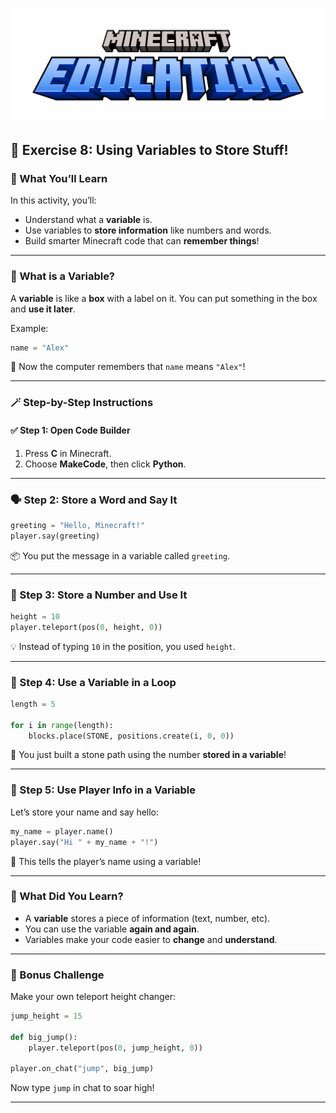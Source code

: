 ![Minecraft Education Logo](images/education-minecraft-logo.png)

## 🧠 Exercise 8: Using Variables to Store Stuff!

### 🎯 What You’ll Learn

In this activity, you’ll:

* Understand what a **variable** is.
* Use variables to **store information** like numbers and words.
* Build smarter Minecraft code that can **remember things**!

---

### 🤔 What is a Variable?

A **variable** is like a **box** with a label on it.
You can put something in the box and **use it later**.

Example:

```python
name = "Alex"
```

🧠 Now the computer remembers that `name` means `"Alex"`!

---

### 🪄 Step-by-Step Instructions

#### ✅ Step 1: Open Code Builder

1. Press **C** in Minecraft.
2. Choose **MakeCode**, then click **Python**.

---

### 🗣️ Step 2: Store a Word and Say It

```python
greeting = "Hello, Minecraft!"
player.say(greeting)
```

📦 You put the message in a variable called `greeting`.

---

### 🔢 Step 3: Store a Number and Use It

```python
height = 10
player.teleport(pos(0, height, 0))
```

💡 Instead of typing `10` in the position, you used `height`.

---

### 🔁 Step 4: Use a Variable in a Loop

```python
length = 5

for i in range(length):
    blocks.place(STONE, positions.create(i, 0, 0))
```

📏 You just built a stone path using the number **stored in a variable**!

---

### 🧪 Step 5: Use Player Info in a Variable

Let’s store your name and say hello:

```python
my_name = player.name()
player.say("Hi " + my_name + "!")
```

🎉 This tells the player’s name using a variable!

---

### 🧠 What Did You Learn?

* A **variable** stores a piece of information (text, number, etc).
* You can use the variable **again and again**.
* Variables make your code easier to **change** and **understand**.

---

### 🌟 Bonus Challenge

Make your own teleport height changer:

```python
jump_height = 15

def big_jump():
    player.teleport(pos(0, jump_height, 0))

player.on_chat("jump", big_jump)
```

Now type `jump` in chat to soar high!

---
